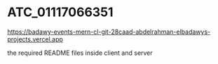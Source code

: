 # ATC_01117066351

https://badawy-events-mern-cl-git-28caad-abdelrahman-elbadawys-projects.vercel.app


the required README files inside client and server
